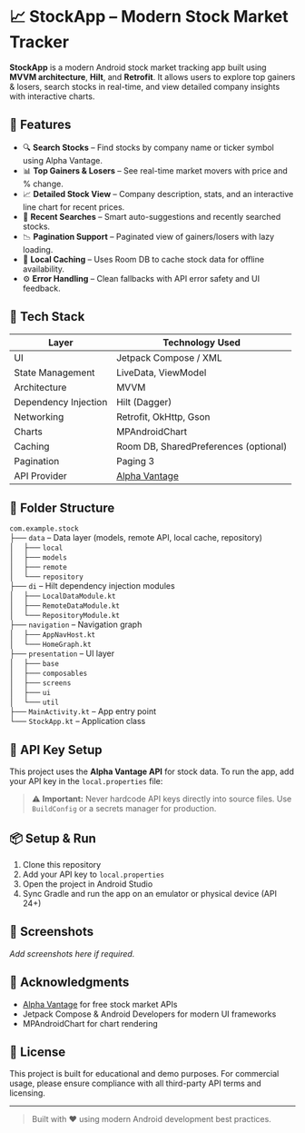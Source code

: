 # 📈 StockApp – Modern Stock Market Tracker

**StockApp** is a modern Android stock market tracking app built using **MVVM architecture**, **Hilt**, and **Retrofit**. It allows users to explore top gainers & losers, search stocks in real-time, and view detailed company insights with interactive charts.

## 🚀 Features

- 🔍 **Search Stocks** – Find stocks by company name or ticker symbol using Alpha Vantage.
- 📊 **Top Gainers & Losers** – See real-time market movers with price and % change.
- 📈 **Detailed Stock View** – Company description, stats, and an interactive line chart for recent prices.
- 🧾 **Recent Searches** – Smart auto-suggestions and recently searched stocks.
- 📉 **Pagination Support** – Paginated view of gainers/losers with lazy loading.
- 💾 **Local Caching** – Uses Room DB to cache stock data for offline availability.
- ⚙️ **Error Handling** – Clean fallbacks with API error safety and UI feedback.

## 🧰 Tech Stack

| Layer               | Technology Used                               |
|---------------------|-----------------------------------------------|
| UI                  | Jetpack Compose / XML                         |
| State Management    | LiveData, ViewModel                           |
| Architecture        | MVVM                                          |
| Dependency Injection| Hilt (Dagger)                                 |
| Networking          | Retrofit, OkHttp, Gson                        |
| Charts              | MPAndroidChart                                |
| Caching             | Room DB, SharedPreferences (optional)         |
| Pagination          | Paging 3                                      |
| API Provider        | [Alpha Vantage](https://www.alphavantage.co/) |

## 📁 Folder Structure

`com.example.stock`  
├── `data` – Data layer (models, remote API, local cache, repository)  
│&nbsp;&nbsp;&nbsp;&nbsp;├── `local`  
│&nbsp;&nbsp;&nbsp;&nbsp;├── `models`  
│&nbsp;&nbsp;&nbsp;&nbsp;├── `remote`  
│&nbsp;&nbsp;&nbsp;&nbsp;└── `repository`  
├── `di` – Hilt dependency injection modules  
│&nbsp;&nbsp;&nbsp;&nbsp;├── `LocalDataModule.kt`  
│&nbsp;&nbsp;&nbsp;&nbsp;├── `RemoteDataModule.kt`  
│&nbsp;&nbsp;&nbsp;&nbsp;└── `RepositoryModule.kt`  
├── `navigation` – Navigation graph  
│&nbsp;&nbsp;&nbsp;&nbsp;├── `AppNavHost.kt`  
│&nbsp;&nbsp;&nbsp;&nbsp;└── `HomeGraph.kt`  
├── `presentation` – UI layer  
│&nbsp;&nbsp;&nbsp;&nbsp;├── `base`  
│&nbsp;&nbsp;&nbsp;&nbsp;├── `composables`  
│&nbsp;&nbsp;&nbsp;&nbsp;├── `screens`  
│&nbsp;&nbsp;&nbsp;&nbsp;├── `ui`  
│&nbsp;&nbsp;&nbsp;&nbsp;└── `util`  
├── `MainActivity.kt` – App entry point  
└── `StockApp.kt` – Application class  

## 🔐 API Key Setup

This project uses the **Alpha Vantage API** for stock data. To run the app, add your API key in the `local.properties` file:


> ⚠️ **Important:** Never hardcode API keys directly into source files. Use `BuildConfig` or a secrets manager for production.

## 📦 Setup & Run

1. Clone this repository
2. Add your API key to `local.properties`
3. Open the project in Android Studio
4. Sync Gradle and run the app on an emulator or physical device (API 24+)

## 📸 Screenshots

_Add screenshots here if required._

## 🙏 Acknowledgments

- [Alpha Vantage](https://www.alphavantage.co/) for free stock market APIs
- Jetpack Compose & Android Developers for modern UI frameworks
- MPAndroidChart for chart rendering

## 📄 License

This project is built for educational and demo purposes. For commercial usage, please ensure compliance with all third-party API terms and licensing.

---

> Built with ❤️ using modern Android development best practices.
